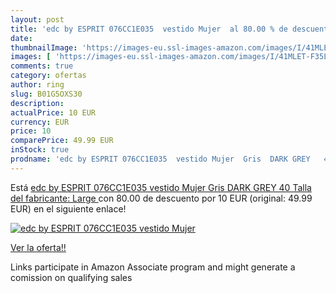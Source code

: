 ```yaml
---
layout: post
title: 'edc by ESPRIT 076CC1E035  vestido Mujer  al 80.00 % de descuento'
date: 
thumbnailImage: 'https://images-eu.ssl-images-amazon.com/images/I/41MLET-F35L._SL200_.jpg'
images: [ 'https://images-eu.ssl-images-amazon.com/images/I/41MLET-F35L._SL200_.jpg' ]
comments: true
category: ofertas
author: ring
slug: B01G5OXS30
description:
actualPrice: 10 EUR
currency: EUR
price: 10
comparePrice: 49.99 EUR
inStock: true
prodname: 'edc by ESPRIT 076CC1E035  vestido Mujer  Gris  DARK GREY   40  Talla del fabricante: Large '
---
```


Está [edc by ESPRIT 076CC1E035  vestido Mujer  Gris  DARK GREY   40  Talla del fabricante: Large ](https://www.amazon.es/dp/B01G5OXS30/?tag=tolees-21) con 80.00 de descuento por 10 EUR (original: 49.99 EUR) en el siguiente enlace!

[![edc by ESPRIT 076CC1E035  vestido Mujer ](https://images-eu.ssl-images-amazon.com/images/I/41MLET-F35L._SL200_.jpg)](https://www.amazon.es/dp/B01G5OXS30/?tag=tolees-21)

[Ver la oferta!!](https://www.amazon.es/dp/B01G5OXS30/?tag=tolees-21)

Links participate in Amazon Associate program and might generate a comission on qualifying sales


